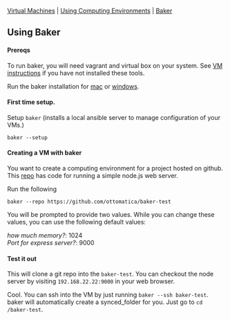 [Virtual Machines](VM.md) | [Using Computing Environments](CE.md) | [Baker](Baker.md)

## Using Baker

#### Prereqs

To run baker, you will need vagrant and virtual box on your system. See [VM instructions](VM.md) if you have not installed these tools.

Run the baker installation for [mac](https://github.com/ottomatica/BakerRelease/releases/download/0.1.0/baker-setup.pkg) or [windows](https://github.com/ottomatica/BakerRelease/releases/download/0.1.0/baker-setup.exe).

#### First time setup.

Setup `baker` (installs a local ansible server to manage configuration of your VMs.)

```
baker --setup
```

#### Creating a VM with baker

You want to create a computing environment for a project hosted on github. This [repo](https://github.com/ottomatica/baker-test/) has code for running a simple node.js web server. 

Run the following

```
baker --repo https://github.com/ottomatica/baker-test
```

You will be prompted to provide two values. While you can change these values, you can use the following default values:

*how much memory?*: 1024  
*Port for express server?*: 9000  

#### Test it out

This will clone a git repo into the `baker-test`. You can checkout the node server by visiting `192.168.22.22:9000` in your web browser.

Cool. You can ssh into the VM by just running `baker --ssh baker-test`. baker will automatically create a synced_folder for you. Just go to `cd /baker-test`.


